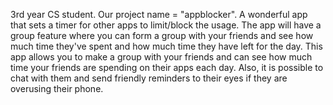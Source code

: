 3rd year CS student.
Our project name = "appblocker".
A wonderful app that sets a timer for other apps to limit/block the usage. The app will have a group feature where you can form a group with your friends and see how much time they've spent and how much time they have left for the day.
This app allows you to make a group with your friends and can see how much time your friends are spending on their apps each day. Also, it is possible to chat with them and send friendly reminders to their eyes if they are overusing their phone.
